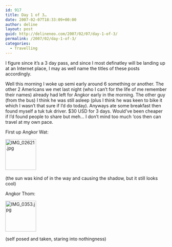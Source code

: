 ```yaml
---
id: 917
title: Day 1 of 3…
date: 2007-02-07T18:33:09+00:00
author: deline
layout: post
guid: http://delineneo.com/2007/02/07/day-1-of-3/
permalink: /2007/02/day-1-of-3/
categories:
  - Travelling
---
```

I figure since it&#8217;s a 3 day pass, and since I most definatley will be landing up at an Internet place, I may as well name the titles of these posts accordingly.

Well this morning I woke up semi early around 6 something or another. The other 2 Americans we met last night (who I can&#8217;t for the life of me remember their names) already had left for Angkor early in the morning. The other guy (from the bus) I think he was still asleep (plus I think he was keen to bike it which I wasn&#8217;t that sure if I&#8217;d do today). Anyways ate some breakfast then found myself a tuk tuk driver. $30 USD for 3 days. Would&#8217;ve been cheaper if I&#8217;d found people to share but meh&#8230; I don&#8217;t mind too much &#8216;cos then can travel at my own pace.

First up Angkor Wat:

[<img id="image845" height="96" alt="IMG_02621.jpg" src="http://delineneo.com/wp-content/uploads/2007/02/IMG_02621.thumbnail.jpg" />](http://delineneo.com/wp-content/uploads/2007/02/IMG_02621.jpg) 
  
(the sun was kind of in the way and causing the shadow, but it still looks cool)

Angkor Thom:

[<img id="image847" height="96" alt="IMG_0353.jpg" src="http://delineneo.com/wp-content/uploads/2007/02/IMG_0353.thumbnail.jpg" />](http://delineneo.com/wp-content/uploads/2007/02/IMG_0353)
  
(self posed and taken, staring into nothingness)